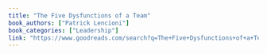 ```yaml
---
title: "The Five Dysfunctions of a Team"
book_authors: ["Patrick Lencioni"]
book_categories: ["Leadership"]
link: "https://www.goodreads.com/search?q=The+Five+Dysfunctions+of+a+Team+Patrick+Lencioni"
---
```

